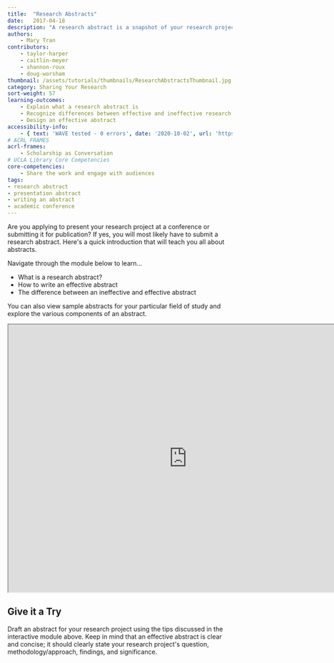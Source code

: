 ```yaml
---
title:  "Research Abstracts"
date:   2017-04-18
description: "A research abstract is a snapshot of your research project that concisely presents your research and its significance."
authors: 
    - Mary Tran
contributors:
    - taylor-harper
    - caitlin-meyer
    - shannon-roux
    - doug-worsham
thumbnail: /assets/tutorials/thumbnails/ResearchAbstractsThumbnail.jpg
category: Sharing Your Research
sort-weight: 57
learning-outcomes:
    - Explain what a research abstract is
    - Recognize differences between effective and ineffective research abstracts 
    - Design an effective abstract
accessibility-info:
    - { text: 'WAVE tested - 0 errors', date: '2020-10-02', url: 'https://wave.webaim.org/' }
# ACRL FRAMES
acrl-frames:
    - Scholarship as Conversation
# UCLA Library Core Competencies
core-competencies:
    - Share the work and engage with audiences
tags:
- research abstract
- presentation abstract
- writing an abstract
- academic conference
---
```

<p>Are you applying to present your research project at a conference or submitting it for publication? If yes, you will most likely have to submit a research abstract. Here's a quick introduction that will teach you all about abstracts.</p>

<!-- todo:: this likely needs to be reworked into an accessible format. consider adapting to h5p for improved accessibility -->
<p > Navigate through the module below to learn...</p>
<ul class="browser-default">
  <li> What is a research abstract? </li>
  <li> How to write an effective abstract </li>
  <li> The difference between an ineffective and effective abstract </li> 
</ul>
<p > You can also view sample abstracts for your particular field of study and explore the various components of an abstract. </p>

<center>
  <iframe class="embedbox" src="https://uclalibrary.github.io/research-tips/assets/animation/abstract-animation" width="800px" height="600px"></iframe>
</center>

<h2 class="mt-3">Give it a Try</h2>

<p > Draft an abstract for your research project using the tips discussed in the interactive module above. Keep in mind that an effective abstract is clear and concise; it should clearly state your research project's question, methodology/approach, findings, and significance. </p>


